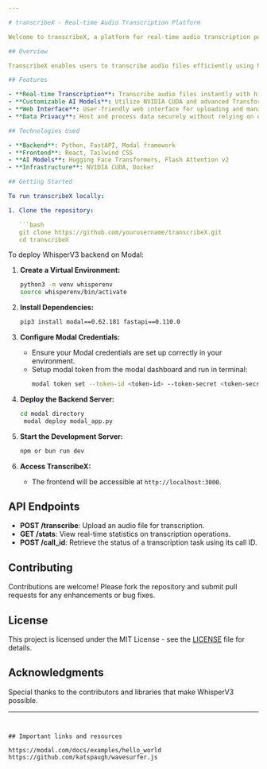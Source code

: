 ```yaml
---

# transcribeX - Real-time Audio Transcription Platform

Welcome to transcribeX, a platform for real-time audio transcription powered by state-of-the-art AI models and modern web technologies.

## Overview

TranscribeX enables users to transcribe audio files efficiently using NVIDIA's CUDA technology, Transformers, and Flash Attention v2. This platform eliminates the reliance on third-party APIs by leveraging in-house models and infrastructure, providing robust performance and data privacy.

## Features

- **Real-time Transcription**: Transcribe audio files instantly with high accuracy.
- **Customizable AI Models**: Utilize NVIDIA CUDA and advanced Transformer models.
- **Web Interface**: User-friendly web interface for uploading and managing audio files.
- **Data Privacy**: Host and process data securely without relying on external services.

## Technologies Used

- **Backend**: Python, FastAPI, Modal framework
- **Frontend**: React, Tailwind CSS
- **AI Models**: Hugging Face Transformers, Flash Attention v2
- **Infrastructure**: NVIDIA CUDA, Docker

## Getting Started

To run transcribeX locally:

1. Clone the repository:

   ```bash
   git clone https://github.com/yourusername/transcribeX.git
   cd transcribeX
   ```




To deploy WhisperV3 backend on Modal:

1. **Create a Virtual Environment:**

   ```bash
   python3 -m venv whisperenv
   source whisperenv/bin/activate
   ```

2. **Install Dependencies:**

   ```bash
   pip3 install modal==0.62.181 fastapi==0.110.0
   ```

3. **Configure Modal Credentials:**

   - Ensure your Modal credentials are set up correctly in your environment.
   - Setup modal token from the modal dashboard and run in terminal:
     ```bash
     modal token set --token-id <token-id> --token-secret <token-secret>
     ```

4. **Deploy the Backend Server:**

   ```bash
   cd modal directory
    modal deploy modal_app.py
   ```

5. **Start the Development Server:**

   ```bash
   npm or bun run dev
   ```

6. **Access TranscribeX:**
   - The frontend will be accessible at `http://localhost:3000`.

## API Endpoints

- **POST /transcribe**: Upload an audio file for transcription.
- **GET /stats**: View real-time statistics on transcription operations.
- **POST /call_id**: Retrieve the status of a transcription task using its call ID.

## Contributing

Contributions are welcome! Please fork the repository and submit pull requests for any enhancements or bug fixes.

## License

This project is licensed under the MIT License - see the [LICENSE](./LICENSE) file for details.

## Acknowledgments

Special thanks to the contributors and libraries that make WhisperV3 possible.

---
```


## Important links and resources

https://modal.com/docs/examples/hello_world
https://github.com/katspaugh/wavesurfer.js
